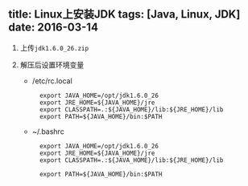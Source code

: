 title: Linux上安装JDK
tags: [Java, Linux, JDK]
date: 2016-03-14
---

1. 上传`jdk1.6.0_26.zip`

2. 解压后设置环境变量

	- /etc/rc.local

			export JAVA_HOME=/opt/jdk1.6.0_26
			export JRE_HOME=${JAVA_HOME}/jre
			export CLASSPATH=.:${JAVA_HOME}/lib:${JRE_HOME}/lib
			export PATH=${JAVA_HOME}/bin:$PATH

	- ~/.bashrc

			export JAVA_HOME=/opt/jdk1.6.0_26
			export JRE_HOME=${JAVA_HOME}/jre
			export CLASSPATH=.:${JAVA_HOME}/lib:${JRE_HOME}/lib

			export PATH=${JAVA_HOME}/bin:$PATH